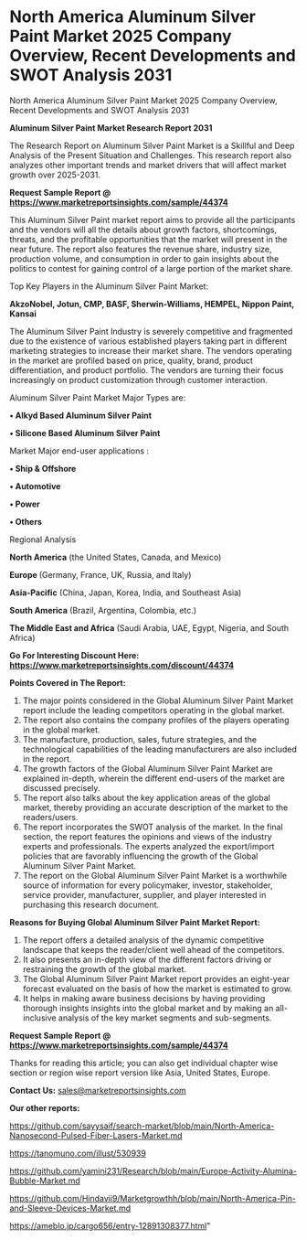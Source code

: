 # North America Aluminum Silver Paint Market 2025 Company Overview, Recent Developments and SWOT Analysis 2031
North America Aluminum Silver Paint Market 2025 Company Overview, Recent Developments and SWOT Analysis 2031

<strong>Aluminum Silver Paint Market Research Report 2031</strong>

The Research Report on Aluminum Silver Paint Market is a Skillful and Deep Analysis of the Present Situation and Challenges. This research report also analyzes other important trends and market drivers that will affect market growth over 2025-2031.

<strong>Request Sample Report @ <a href=https://www.marketreportsinsights.com/sample/44374>https://www.marketreportsinsights.com/sample/44374</a></strong>

This Aluminum Silver Paint market report aims to provide all the participants and the vendors will all the details about growth factors, shortcomings, threats, and the profitable opportunities that the market will present in the near future. The report also features the revenue share, industry size, production volume, and consumption in order to gain insights about the politics to contest for gaining control of a large portion of the market share.

Top Key Players in the Aluminum Silver Paint Market:

<strong>AkzoNobel, Jotun, CMP, BASF, Sherwin-Williams, HEMPEL, Nippon Paint, Kansai</strong>

The Aluminum Silver Paint Industry is severely competitive and fragmented due to the existence of various established players taking part in different marketing strategies to increase their market share. The vendors operating in the market are profiled based on price, quality, brand, product differentiation, and product portfolio. The vendors are turning their focus increasingly on product customization through customer interaction.

Aluminum Silver Paint Market Major Types are:

<strong>•  Alkyd Based Aluminum Silver Paint

•  Silicone Based Aluminum Silver Paint</strong>

Market Major end-user applications :

<strong>•  Ship & Offshore

•  Automotive

•  Power

•  Others</strong>

Regional Analysis

</u><strong><b>North America</b></strong> (the United States, Canada, and Mexico)

<strong><b>Europe </b></strong>(Germany, France, UK, Russia, and Italy)

<strong><b>Asia-Pacific</b></strong> (China, Japan, Korea, India, and Southeast Asia)

<strong><b>South America</b></strong> (Brazil, Argentina, Colombia, etc.)

<strong><b>The Middle East and Africa</b></strong> (Saudi Arabia, UAE, Egypt, Nigeria, and South Africa)

<strong>Go For Interesting Discount Here: <a href=https://www.marketreportsinsights.com/discount/44374>https://www.marketreportsinsights.com/discount/44374</a></strong>

<strong>Points Covered in The Report:</strong>
<ol>
  <li>The major points considered in the Global Aluminum Silver Paint Market report include the leading competitors operating in the global market.</li>
  <li>The report also contains the company profiles of the players operating in the global market.</li>
  <li>The manufacture, production, sales, future strategies, and the technological capabilities of the leading manufacturers are also included in the report.</li>
  <li>The growth factors of the Global Aluminum Silver Paint Market are explained in-depth, wherein the different end-users of the market are discussed precisely.</li>
  <li>The report also talks about the key application areas of the global market, thereby providing an accurate description of the market to the readers/users.</li>
  <li>The report incorporates the SWOT analysis of the market. In the final section, the report features the opinions and views of the industry experts and professionals. The experts analyzed the export/import policies that are favorably influencing the growth of the Global Aluminum Silver Paint Market.</li>
  <li>The report on the Global Aluminum Silver Paint Market is a worthwhile source of information for every policymaker, investor, stakeholder, service provider, manufacturer, supplier, and player interested in purchasing this research document.</li>
</ol>
<strong>Reasons for Buying Global Aluminum Silver Paint Market Report:</strong>

<ol>
  <li>The report offers a detailed analysis of the dynamic competitive landscape that keeps the reader/client well ahead of the competitors.</li>
  <li>It also presents an in-depth view of the different factors driving or restraining the growth of the global market.</li>
  <li>The Global Aluminum Silver Paint Market report provides an eight-year forecast evaluated on the basis of how the market is estimated to grow.</li>
  <li>It helps in making aware business decisions by having providing thorough insights insights into the global market and by making an all-inclusive analysis of the key market segments and sub-segments.</li>
</ol>
<strong>Request Sample Report @ <a href=https://www.marketreportsinsights.com/sample/44374>https://www.marketreportsinsights.com/sample/44374</a></strong>


Thanks for reading this article; you can also get individual chapter wise section or region wise report version like Asia, United States, Europe.

<strong>Contact Us:</strong>
sales@marketreportsinsights.com

<strong>Our other reports:</strong>

<a href=https://github.com/sayysaif/search-market/blob/main/North-America-Nanosecond-Pulsed-Fiber-Lasers-Market.md>https://github.com/sayysaif/search-market/blob/main/North-America-Nanosecond-Pulsed-Fiber-Lasers-Market.md</a>

<a href=https://tanomuno.com/illust/530939>https://tanomuno.com/illust/530939</a>

<a href=https://github.com/yamini231/Research/blob/main/Europe-Activity-Alumina-Bubble-Market.md>https://github.com/yamini231/Research/blob/main/Europe-Activity-Alumina-Bubble-Market.md</a>

<a href=https://github.com/Hindavii9/Marketgrowthh/blob/main/North-America-Pin-and-Sleeve-Devices-Market.md>https://github.com/Hindavii9/Marketgrowthh/blob/main/North-America-Pin-and-Sleeve-Devices-Market.md</a>

<a href=https://ameblo.jp/cargo656/entry-12891308377.html>https://ameblo.jp/cargo656/entry-12891308377.html</a>"
